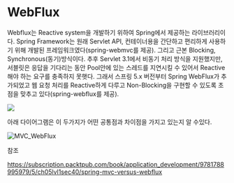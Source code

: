 # WebFlux

Webflux는 Reactive system을 개발하기 위하여 Spring에서 제공하는 라이브러리이다. Spring Framework는 원래 Servlet API, 컨테이너용을 간단하고 편리하게 사용하기 위해 개발된 프레임워크였다(spring-webmvc를 제공). 그리고 근본 Blocking, Synchronous(동기)방식이다. 추후 Servlet 3.1에서 비동기 처리 방식을 지원했지만, 서블릿은 응답을 기다리는 동안 Pool안에 있는 스레드를 지연시킬 수 있어서 Reactive해야 하는 요구를 충족하지 못햇다. 그래서 스프링 5.x 버전부터 Spring WebFlux가 추가되었고 웹 요청 처리를 Reactive하게 다루고 Non-Blocking을 구현할 수 있도록 초점을 맞추고 있다(spring-webflux를 제공).


![](https://static.packt-cdn.com/products/9781788995979/graphics/d2af6e5b-5d26-448d-b54c-64b42d307736.png)

아래 다이어그램은 이 두가지가 어떤 공통점과 차이점을 가지고 있는지 알 수있다. 

![MVC_WebFlux](https://docs.spring.io/spring/docs/current/spring-framework-reference/images/spring-mvc-and-webflux-venn.png)




참조

https://subscription.packtpub.com/book/application_development/9781788995979/5/ch05lvl1sec40/spring-mvc-versus-webflux